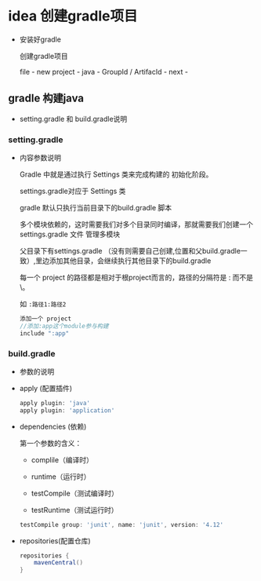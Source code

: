 # idea 创建gradle项目

- 安装好gradle


    [](https://blog.csdn.net/shuai_wy/article/details/80394443)

    创建gradle项目

    file - new project - java - GroupId / ArtifacId - next -
    

## gradle 构建java

- setting.gradle 和 build.gradle说明

### setting.gradle

- 内容参数说明

    Gradle 中就是通过执行 Settings 类来完成构建的 初始化阶段。

    settings.gradle对应于 Settings 类

    gradle 默认只执行当前目录下的build.gradle 脚本

    多个模块依赖的，这时需要我们对多个目录同时编译，那就需要我们创建一个settings.gradle  文件 管理多模块　

    父目录下有settings.gradle （没有则需要自己创建,位置和父build.gradle一致）,里边添加其他目录，会继续执行其他目录下的build.gradle

    每一个 project 的路径都是相对于根project而言的，路径的分隔符是 : 而不是\。

    如 ```:路径1:路径2```

    ```gradle
    添加一个 project
    //添加:app这个module参与构建
    include ":app"
    ```
### build.gradle

- 参数的说明

- apply (配置插件)

    ```gradle
    apply plugin: 'java'
    apply plugin: 'application'
    ```

- dependencies (依赖)

    第一个参数的含义：
    
    - complile（编译时）
    
    - runtime（运行时）
    
    - testCompile（测试编译时）
    
    - testRuntime（测试运行时）
    ```gradle
    testCompile group: 'junit', name: 'junit', version: '4.12'
    ```
    
- repositories(配置仓库)

    ```gradle
    repositories {
        mavenCentral()
    }
    ```